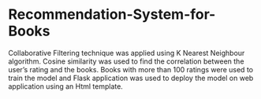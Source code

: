 # Recommendation-System-for-Books

Collaborative Filtering technique was applied using K Nearest Neighbour algorithm. Cosine similarity was used to find the correlation between the user’s rating and the books. Books with more than 100 ratings were used to train the model and Flask application was used to deploy the model on web application using an Html template.
